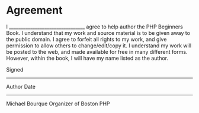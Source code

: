 # Agreement
I ________________________________ agree to help author the PHP Beginners Book. I understand that my work and source material is to be given away to the public domain. I agree to forfeit all rights to my work, and give permission to allow others to change/edit/copy it. I understand my work will be posted to the web, and made available for free in many different forms. However, within the book, I will have my name listed as the author.

Signed

______________________________	   	____________________ 
Author										Date


______________________________	   	____________________ 
Michael Bourque
Organizer of Boston PHP